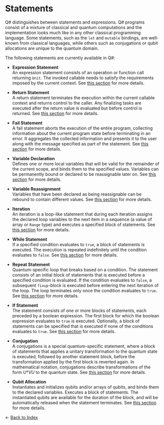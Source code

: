 # Statements

Q# distinguishes between statements and expressions. Q# programs consist of a mixture of classical and quantum computations and the implementation looks much like in any other classical programming language. Some statements, such as the `let` and `mutable` bindings, are well-known from classical languages, while others such as conjugations or qubit allocations are unique to the quantum domain.

The following statements are currently available in Q#:

* **Expression Statement**    
    An expression statement consists of an operation or function call returning `Unit`. The invoked callable needs to satisfy the requirements imposed by the current context. See [this section](https://github.com/microsoft/qsharp-language/blob/main/Specifications/Language/2_Statements/CallStatements.md#call-statements) for more details.

* **Return Statement**    
    A return statement terminates the execution within the current callable context and returns control to the caller. Any finalizing tasks are executed after the return value is evaluated but before control is returned. See [this section](https://github.com/microsoft/qsharp-language/blob/main/Specifications/Language/2_Statements/ReturnsAndTermination.md#returns-and-termination) for more details.

* **Fail Statement**    
    A fail statement aborts the execution of the entire program, collecting information about the current program state before terminating in an error. It aggregates the collected information and presents it to the user along with the message specified as part of the statement. See [this section](https://github.com/microsoft/qsharp-language/blob/main/Specifications/Language/2_Statements/ReturnsAndTermination.md#returns-and-termination) for more details.

* **Variable Declaration**    
    Defines one or more local variables that will be valid for the remainder of the current scope, and binds them to the specified values. Variables can be permanently bound or declared to be reassignable later on. See [this section](https://github.com/microsoft/qsharp-language/blob/main/Specifications/Language/2_Statements/VariableDeclarationsAndReassignments.md#variable-declarations-and-reassignments) for more details.

* **Variable Reassignment**    
    Variables that have been declared as being reassignable can be rebound to contain different values. See [this section](https://github.com/microsoft/qsharp-language/blob/main/Specifications/Language/2_Statements/VariableDeclarationsAndReassignments.md#variable-declarations-and-reassignments) for more details.

* **Iteration**    
    An iteration is a loop-like statement that during each iteration assigns the declared loop variables to the next item in a sequence (a value of array or `Range` type) and executes a specified block of statements. See [this section](https://github.com/microsoft/qsharp-language/blob/main/Specifications/Language/2_Statements/Iterations.md#iterations) for more details.
    
* **While Statement**    
    If a specified condition evaluates to `true`, a block of statements is executed. The execution is repeated indefinitely until the condition evaluates to `false`. See [this section](https://github.com/microsoft/qsharp-language/blob/main/Specifications/Language/2_Statements/ConditionalLoops.md#conditional-loops) for more details.

* **Repeat Statement**    
    Quantum-specific loop that breaks based on a condition. The statement consists of an initial block of statements that is executed before a specified condition is evaluated. If the condition evaluates to `false`, a subsequent `fixup`-block is executed before entering the next iteration of the loop. The loop terminates only once the condition evaluates to `true`. See [this section](https://github.com/microsoft/qsharp-language/blob/main/Specifications/Language/2_Statements/ConditionalLoops.md#conditional-loops) for more details.

* **If Statement**    
    The statement consists of one or more blocks of statements, each preceded by a boolean expression. The first block for which the boolean expression evaluates to `true` is executed. Optionally, a block of statements can be specified that is executed if none of the conditions evaluates to `true`. See [this section](https://github.com/microsoft/qsharp-language/blob/main/Specifications/Language/2_Statements/ConditionalBranching.md#conditional-branching) for more details.

* **Conjugation**    
    A conjugations is a special quantum-specific statement, where a block of statements that applies a unitary transformation to the quantum state is executed, followed by another statement block, before the transformation applied by the first block is reverted again. In mathematical notation, conjugations describe transformations of the form *U†VU* to the quantum state. See [this section](https://github.com/microsoft/qsharp-language/blob/main/Specifications/Language/2_Statements/Conjugations.md#conjugations) for more details.

* **Qubit Allocation**    
    Instantiates and initializes qubits and/or arrays of qubits, and binds them to the declared variables. Executes a block of statements.
    The instantiated qubits are available for the duration of the block, and will be automatically released when the statement terminates. See [this section](https://github.com/microsoft/qsharp-language/blob/main/Specifications/Language/2_Statements/QuantumMemoryManagement.md#quantum-memory-management) for more details.


← [Back to Index](https://github.com/microsoft/qsharp-language/tree/main/Specifications/Language#index)